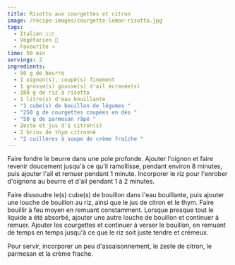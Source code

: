 ```yaml
---
title: Risotto aux courgettes et citron
image: /recipe-images/courgette-lemon-risotto.jpg
tags:
  - Italien 🇮🇹
  - Végétarien 🌿
  - Favourite ⭐
time: 50 min
servings: 2
ingredients:
  - 50 g de beurre
  - 1 oignon(s), coupé(s) finement
  - 1 grosse(s) gousse(s) d'ail écrasée(s)
  - 180 g de riz à risotto
  - 1 litre(s) d'eau bouillante
  - "1 cube(s) de bouillon de légumes "
  - "250 g de courgettes coupées en dés "
  - "50 g de parmesan râpé "
  - Zeste et jus d'1 citron(s)
  - 2 brins de thym citronné
  - "2 cuillères à soupe de crème fraîche "
---
```

Faire fondre le beurre dans une pole profonde. Ajouter l'oignon et faire revenir doucement jusqu'à ce qu'il ramollisse, pendant environ 8 minutes, puis ajouter l'ail et remuer pendant 1 minute. Incorporer le riz pour l'enrober d'oignons au beurre et d'ail pendant 1 à 2 minutes.

Faire dissoudre le(s) cube(s) de bouillon dans l'eau bouillante, puis ajouter une louche de bouillon au riz, ainsi que le jus de citron et le thym. Faire bouillir à feu moyen en remuant constamment. Lorsque presque tout le liquide a été absorbé, ajouter une autre louche de bouillon et continuer à remuer. Ajouter les courgettes et continuer à verser le bouillon, en remuant de temps en temps jusqu'à ce que le riz soit juste tendre et crémeux.

Pour servir, incorporer un peu d'assaisonnement, le zeste de citron, le parmesan et la crème frache.